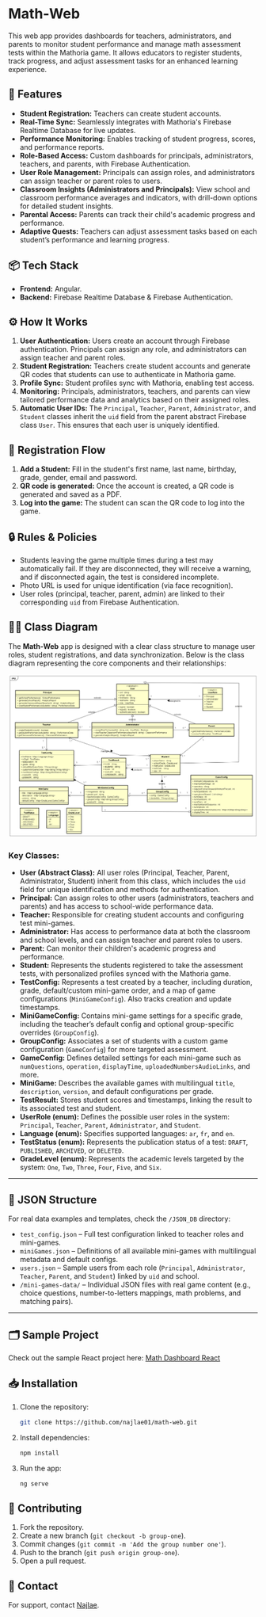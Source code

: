 # Math-Web

This web app provides dashboards for teachers, administrators, and parents to monitor student performance and manage math assessment tests within the Mathoria game. It allows educators to register students, track progress, and adjust assessment tasks for an enhanced learning experience.

## 🚀 Features

- **Student Registration:** Teachers can create student accounts.
- **Real-Time Sync:** Seamlessly integrates with Mathoria's Firebase Realtime Database for live updates.
- **Performance Monitoring:** Enables tracking of student progress, scores, and performance reports.
- **Role-Based Access:** Custom dashboards for principals, administrators, teachers, and parents, with Firebase Authentication.
- **User Role Management:** Principals can assign roles, and administrators can assign teacher or parent roles to users.
- **Classroom Insights (Administrators and Principals):** View school and classroom performance averages and indicators, with drill-down options for detailed student insights.
- **Parental Access:** Parents can track their child's academic progress and performance.
- **Adaptive Quests:** Teachers can adjust assessment tasks based on each student’s performance and learning progress.

## 📦 Tech Stack

- **Frontend:** Angular.
- **Backend:** Firebase Realtime Database & Firebase Authentication.

## ⚙️ How It Works

1. **User Authentication:** Users create an account through Firebase authentication. Principals can assign any role, and administrators can assign teacher and parent roles.
2. **Student Registration:** Teachers create student accounts and generate QR codes that students can use to authenticate in Mathoria game.
3. **Profile Sync:** Student profiles sync with Mathoria, enabling test access.
4. **Monitoring:** Principals, administrators, teachers, and parents can view tailored performance data and analytics based on their assigned roles.
5. **Automatic User IDs:** The `Principal`, `Teacher`, `Parent`, `Administrator`, and `Student` classes inherit the `uid` field from the parent abstract Firebase class `User`. This ensures that each user is uniquely identified.

## 🔑 Registration Flow

1. **Add a Student:** Fill in the student's first name, last name, birthday, grade, gender, email and password.
2. **QR code is generated:** Once the account is created, a QR code is generated and saved as a PDF.
3. **Log into the game:** The student can scan the QR code to log into the game.

## 🔒 Rules & Policies

- Students leaving the game multiple times during a test may automatically fail. If they are disconnected, they will receive a warning, and if disconnected again, the test is considered incomplete.
- Photo URL is used for unique identification (via face recognition).
- User roles (principal, teacher, parent, admin) are linked to their corresponding `uid` from Firebase Authentication.

## 🧑‍💻 Class Diagram

The **Math-Web** app is designed with a clear class structure to manage user roles, student registrations, and data synchronization. Below is the class diagram representing the core components and their relationships:

![Class Diagram](images/class-diagram.png)

### Key Classes:
- **User (Abstract Class):** All user roles (Principal, Teacher, Parent, Administrator, Student) inherit from this class, which includes the `uid` field for unique identification and methods for authentication.
- **Principal:** Can assign roles to other users (administrators, teachers and parents) and has access to school-wide performance data.
- **Teacher:** Responsible for creating student accounts and configuring test mini-games.
- **Administrator:** Has access to performance data at both the classroom and school levels, and can assign teacher and parent roles to users.
- **Parent:** Can monitor their children's academic progress and performance.
- **Student:** Represents the students registered to take the assessment tests, with personalized profiles synced with the Mathoria game.
- **TestConfig:** Represents a test created by a teacher, including duration, grade, default/custom mini-game order, and a map of game configurations (`MiniGameConfig`). Also tracks creation and update timestamps.
- **MiniGameConfig:** Contains mini-game settings for a specific grade, including the teacher’s default config and optional group-specific overrides (`GroupConfig`).
- **GroupConfig:** Associates a set of students with a custom game configuration (`GameConfig`) for more targeted assessment.
- **GameConfig:** Defines detailed settings for each mini-game such as `numQuestions`, `operation`, `displayTime`, `uploadedNumbersAudioLinks`, and more.
- **MiniGame:** Describes the available games with multilingual `title`, `description`, `version`, and default configurations per grade.
- **TestResult:** Stores student scores and timestamps, linking the result to its associated test and student.
- **UserRole (enum):** Defines the possible user roles in the system: `Principal`, `Teacher`, `Parent`, `Administrator`, and `Student`.
- **Language (enum):** Specifies supported languages: `ar`, `fr`, and `en`.
- **TestStatus (enum):** Represents the publication status of a test: `DRAFT`, `PUBLISHED`, `ARCHIVED`, or `DELETED`.
- **GradeLevel (enum):** Represents the academic levels targeted by the system: `One`, `Two`, `Three`, `Four`, `Five`, and `Six`.

---

## 📁 JSON Structure

For real data examples and templates, check the `/JSON_DB` directory:
- `test_config.json` – Full test configuration linked to teacher roles and mini-games.
- `miniGames.json` – Definitions of all available mini-games with multilingual metadata and default configs.
- `users.json` – Sample users from each role (`Principal`, `Administrator`, `Teacher`, `Parent`, and `Student`) linked by `uid` and school.
- `/mini-games-data/` – Individual JSON files with real game content (e.g., choice questions, number-to-letters mappings, math problems, and matching pairs).

---

## 🗂 Sample Project

Check out the sample React project here: [Math Dashboard React](https://github.com/najlae01/math-dashboard-react)

## 📥 Installation

1. Clone the repository:
   ```bash
   git clone https://github.com/najlae01/math-web.git
   ```
2. Install dependencies:
   ```bash
   npm install
   ```
3. Run the app:
   ```bash
   ng serve
   ```

## 🤝 Contributing

1. Fork the repository.
2. Create a new branch (`git checkout -b group-one`).
3. Commit changes (`git commit -m 'Add the group number one'`).
4. Push to the branch (`git push origin group-one`).
5. Open a pull request.

## 📧 Contact

For support, contact [Najlae](mailto:najlae.abarghache@etu.uae.ac.ma).
